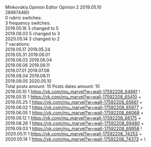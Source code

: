 Minkovskiy.Opinion	Editor Opinion 2 2019.05.10\
289674460\
0 rubric switches:\
3 frequency switches:\
2019.05.16 3 changed to 5 \
2019.08.03 5 changed to 3 \
2020.05.14 3 changed to 2 \
7 vacations:\
2019.05.17 2019.05.24 \
2019.05.31 2019.06.01 \
2019.06.03 2019.06.04 \
2019.06.06 2019.06.11 \
2019.07.01 2019.07.08 \
2019.08.04 2019.08.11 \
2019.09.05 2020.05.10 \
Total posts amount: 10	Posts dates amount: 10\
2019.05.10 1 https://vk.com/mu_marvel?w=wall-17592208_64861 ! \
2019.05.15 1 https://vk.com/mu_marvel?w=wall-17592208_65410 + \
2019.05.25 1 https://vk.com/mu_marvel?w=wall-17592208_65661 + \
2019.06.02 1 https://vk.com/mu_marvel?w=wall-17592208_65977 + \
2019.06.05 1 https://vk.com/mu_marvel?w=wall-17592208_66068 + \
2019.06.12 1 https://vk.com/mu_marvel?w=wall-17592208_66175 + \
2019.08.26 1 https://vk.com/mu_marvel?w=wall-17592208_69480 + \
2019.09.03 1 https://vk.com/mu_marvel?w=wall-17592208_69958 ! \
2020.05.11 1 https://vk.com/mu_marvel?w=wall-17592208_74253 + \
2020.05.14 1 https://vk.com/mu_marvel?w=wall-17592208_74373 + \
